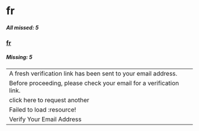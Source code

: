# fr

##### All missed: 5


### [fr](https://github.com/Laravel-Lang/lang/blob/master/locales/fr/fr.json)

##### Missing: 5

<table >
<tr><td align="left" >
A fresh verification link has been sent to your email address.
</td>
</tr>
<tr><td align="left" >
Before proceeding, please check your email for a verification link.
</td>
</tr>
<tr><td align="left" >
click here to request another
</td>
</tr>
<tr><td align="left" >
Failed to load :resource!
</td>
</tr>
<tr><td align="left" >
Verify Your Email Address
</td>
</tr>

</table>


